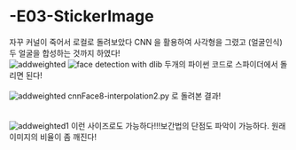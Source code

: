 # -E03-StickerImage
자꾸 커널이 죽어서 로컬로 돌려보았다
CNN 을 활용하여 사각형을 그렸고 (얼굴인식)
두 얼굴을 합성하는 것까지 하였다!<br>
![addweighted](https://user-images.githubusercontent.com/62669499/148928817-46db40fc-9141-482d-81b8-78416a29ccc7.png)
![face detection with dlib](https://user-images.githubusercontent.com/62669499/148928969-18da8df2-44e3-4c9a-92de-ca1703fb1ae3.png)
두개의 파이썬 코드로 스파이더에서 돌리면 된다!<br><br>
![addweighted](https://user-images.githubusercontent.com/62669499/149067091-689de2a7-a0ae-4b90-929e-036984dd7c7d.png)
cnnFace8-interpolation2.py 로 돌려본 결과! <br>
<br>
<br>
![addweighted1](https://user-images.githubusercontent.com/62669499/149067216-e8be0947-bcfa-4473-bc0b-9d197350731c.png)
이런 사이즈로도 가능하다!!!보간법의 단점도 파악이 가능하다. 원래 이미지의 비율이 좀 깨진다!<br>
